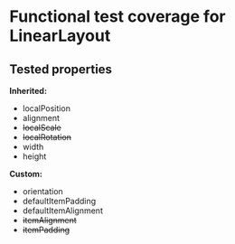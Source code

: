 # Functional test coverage for LinearLayout
## Tested properties

**Inherited:**
- localPosition
- alignment
- ~~localScale~~
- ~~localRotation~~
- width
- height

**Custom:**
- orientation
- defaultItemPadding
- defaultItemAlignment
- ~~itemAlignment~~
- ~~itemPadding~~
